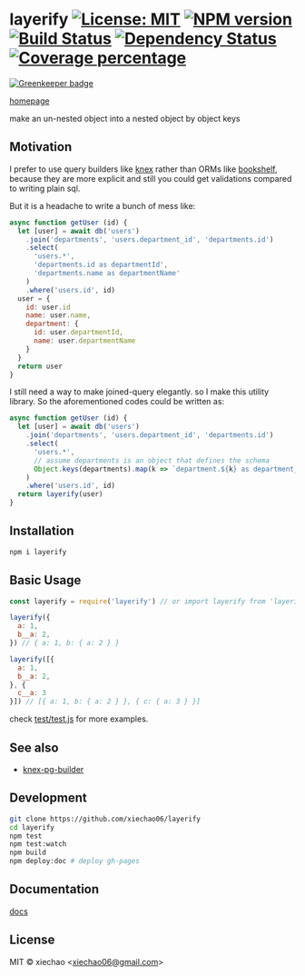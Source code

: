 # layerify [![License: MIT][license-mit-image]][license-mit] [![NPM version][npm-image]][npm-url] [![Build Status][travis-image]][travis-url] [![Dependency Status][daviddm-image]][daviddm-url] [![Coverage percentage][coveralls-image]][coveralls-url]

[![Greenkeeper badge](https://badges.greenkeeper.io/xiechao06/layerify.svg)](https://greenkeeper.io/)

[homepage](https:///xiechao06.github.io/layerify)

make an un-nested object into a nested object by object keys

## Motivation

I prefer to use query builders like [knex](https://knexjs.org) rather than ORMs like [bookshelf](https://bookshelfjs.org/), because they are more explicit and
still you could get validations compared to writing plain sql.

But it is a headache to write a bunch of mess like:

```javascript
async function getUser (id) {
  let [user] = await db('users')
    .join('departments', 'users.department_id', 'departments.id')
    .select(
      'users.*',
      'departments.id as departmentId',
      'departments.name as departmentName'
    )
    .where('users.id', id)
  user = {
    id: user.id
    name: user.name,
    department: {
      id: user.departmentId,
      name: user.departmentName
    }
  }
  return user
}
```

I still need a way to make joined-query elegantly. so I make this utility library. So the aforementioned codes could be written as:

```javascript
async function getUser (id) {
  let [user] = await db('users')
    .join('departments', 'users.department_id', 'departments.id')
    .select(
      'users.*',
      // assume departments is an object that defines the schema
      Object.keys(departments).map(k => `department.${k} as department__${k}`)
    )
    .where('users.id', id)
  return layerify(user)
}
```


## Installation

```bash
npm i layerify
```

## Basic Usage

```javascript
const layerify = require('layerify') // or import layerify from 'layerify'

layerify({
  a: 1,
  b__a: 2,
}) // { a: 1, b: { a: 2 } }

layerify([{
  a: 1,
  b__a: 2,
}, {
  c__a: 3
}]) // [{ a: 1, b: { a: 2 } }, { c: { a: 3 } }]

```

check [test/test.js](https://github.com/xiechao06/layerify/blob/master/test/test.js) for more examples.

## See also

* [knex-pg-builder](https://www.npmjs.com/package/knex-pg-builder)


## Development

```bash
git clone https://github.com/xiechao06/layerify
cd layerify
npm test
npm test:watch
npm build
npm deploy:doc # deploy gh-pages
```

## Documentation

[docs](https:///xiechao06.github.io/layerify)

## License

MIT © xiechao <<xiechao06@gmail.com>>


[npm-image]: https://badge.fury.io/js/layerify.svg
[npm-url]: https://npmjs.org/package/layerify
[travis-image]: https://travis-ci.org/xiechao06/layerify.svg?branch=master
[travis-url]: https://travis-ci.org/xiechao06/layerify
[daviddm-image]: https://david-dm.org/xiechao06/layerify.svg?theme=shields.io
[daviddm-url]: https://david-dm.org/xiechao06/layerify
[coveralls-image]: https://coveralls.io/repos/xiechao06/layerify/badge.svg
[coveralls-url]: https://coveralls.io/r/xiechao06/layerify
[license-mit-image]: https://img.shields.io/badge/License-MIT-yellow.svg
[license-mit]: https://opensource.org/licenses/MIT
